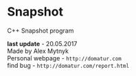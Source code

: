 # Snapshot
C++ Snapshot program

__last update__ - 20.05.2017  
Made by Alex Mytnyk  
Personal webpage - `http://domatur.com`  
find bug - `http://domatur.com/report.html`
